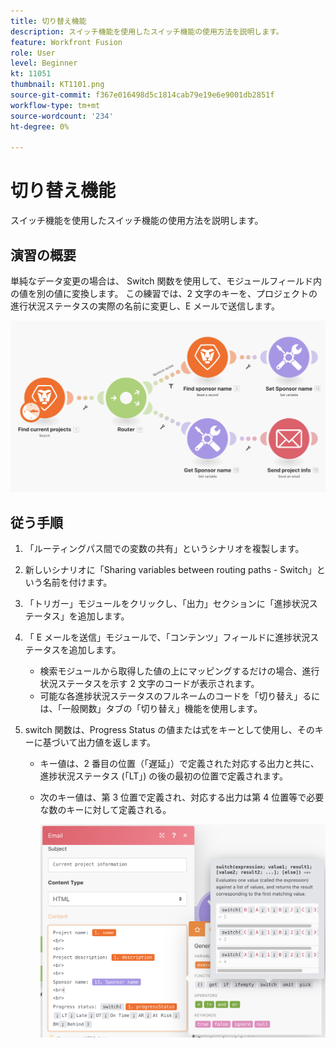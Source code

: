 ```yaml
---
title: 切り替え機能
description: スイッチ機能を使用したスイッチ機能の使用方法を説明します。
feature: Workfront Fusion
role: User
level: Beginner
kt: 11051
thumbnail: KT1101.png
source-git-commit: f367e016498d5c1814cab79e19e6e9001db2851f
workflow-type: tm+mt
source-wordcount: '234'
ht-degree: 0%

---
```



# 切り替え機能

スイッチ機能を使用したスイッチ機能の使用方法を説明します。

## 演習の概要

単純なデータ変更の場合は、 Switch 関数を使用して、モジュールフィールド内の値を別の値に変換します。 この練習では、2 文字のキーを、プロジェクトの進行状況ステータスの実際の名前に変更し、E メールで送信します。

![スイッチ機能画像 1](../12-exercises/assets/switch-function-walkthrough-1.png)

## 従う手順

1. 「ルーティングパス間での変数の共有」というシナリオを複製します。
1. 新しいシナリオに「Sharing variables between routing paths - Switch」という名前を付けます。
1. 「トリガー」モジュールをクリックし、「出力」セクションに「進捗状況ステータス」を追加します。
1. 「 E メールを送信」モジュールで、「コンテンツ」フィールドに進捗状況ステータスを追加します。

   + 検索モジュールから取得した値の上にマッピングするだけの場合、進行状況ステータスを示す 2 文字のコードが表示されます。
   + 可能な各進捗状況ステータスのフルネームのコードを「切り替え」るには、「一般関数」タブの「切り替え」機能を使用します。

1. switch 関数は、Progress Status の値または式をキーとして使用し、そのキーに基づいて出力値を返します。

   + キー値は、2 番目の位置（「遅延」）で定義された対応する出力と共に、進捗状況ステータス (「LT」) の後の最初の位置で定義されます。
   + 次のキー値は、第 3 位置で定義され、対応する出力は第 4 位置等で必要な数のキーに対して定義される。

      ![スイッチ機能画像 2](../12-exercises/assets/switch-function-walkthrough-2.png)